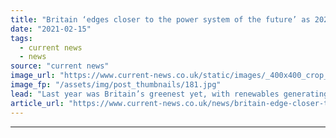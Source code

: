 ```yaml
---
title: "Britain ‘edges closer to the power system of the future’ as 2020 is hailed as greenest year"
date: "2021-02-15"
tags: 
  - current news
  - news
source: "current news"
image_url: "https://www.current-news.co.uk/static/images/_400x400_crop_center-center/Biomass-Storage-Domes-at-Drax-Power-Station-credit-Drax.jpg"
image_fp: "/assets/img/post_thumbnails/181.jpg"
lead: "​Last year was Britain’s greenest yet, with renewables generating more power than fossil fuels for the first time according to a new report from Drax Electric Insights."
article_url: "https://www.current-news.co.uk/news/britain-edge-closer-to-the-power-system-of-the-future-as-2020-hailed-greenest-year?utm_source=rss-feeds&utm_medium=rss&utm_campaign=rss"
---
```


---
